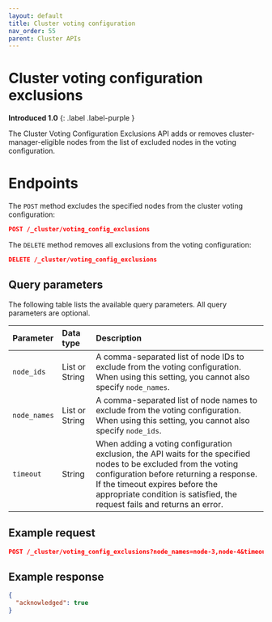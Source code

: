 ```yaml
---
layout: default
title: Cluster voting configuration
nav_order: 55
parent: Cluster APIs
---
```


# Cluster voting configuration exclusions
**Introduced 1.0**
{: .label .label-purple }

The Cluster Voting Configuration Exclusions API adds or removes cluster-manager-eligible nodes from the list of excluded nodes in the voting configuration.

# Endpoints

The `POST` method excludes the specified nodes from the cluster voting configuration:

<!-- spec_insert_start
api: cluster.post_voting_config_exclusions
component: endpoints
omit_header: true
-->
```json
POST /_cluster/voting_config_exclusions
```
<!-- spec_insert_end -->

The `DELETE` method removes all exclusions from the voting configuration:

<!-- spec_insert_start
api: cluster.delete_voting_config_exclusions
component: endpoints
omit_header: true
-->
```json
DELETE /_cluster/voting_config_exclusions
```
<!-- spec_insert_end -->


<!-- spec_insert_start
api: cluster.post_voting_config_exclusions
component: query_parameters
-->
## Query parameters

The following table lists the available query parameters. All query parameters are optional.

| Parameter | Data type | Description |
| :--- | :--- | :--- |
| `node_ids` | List or String | A comma-separated list of node IDs to exclude from the voting configuration. When using this setting, you cannot also specify `node_names`. |
| `node_names` | List or String | A comma-separated list of node names to exclude from the voting configuration. When using this setting, you cannot also specify `node_ids`. |
| `timeout` | String | When adding a voting configuration exclusion, the API waits for the specified nodes to be excluded from the voting configuration before returning a response. If the timeout expires before the appropriate condition is satisfied, the request fails and returns an error. |

<!-- spec_insert_end -->

## Example request

```json
POST /_cluster/voting_config_exclusions?node_names=node-3,node-4&timeout=30s
```

## Example response

```json
{
  "acknowledged": true
}
```
